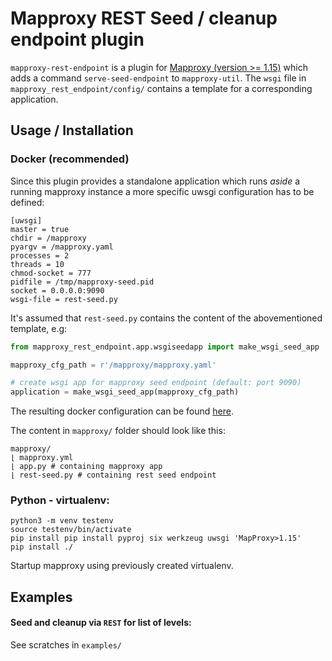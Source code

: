 # Mapproxy REST Seed / cleanup endpoint plugin

`mapproxy-rest-endpoint` is a plugin for [Mapproxy (version >= 1.15)](https://mapproxy.org/) which adds a command `serve-seed-endpoint` to `mapproxy-util`.
The `wsgi` file in `mapproxy_rest_endpoint/config/` contains a template for a corresponding application.

## Usage / Installation
### Docker (recommended)
Since this plugin provides a standalone application which runs *aside* a running mapproxy instance a more specific uwsgi configuration has to be defined:

```
[uwsgi]
master = true
chdir = /mapproxy
pyargv = /mapproxy.yaml
processes = 2
threads = 10
chmod-socket = 777
pidfile = /tmp/mapproxy-seed.pid
socket = 0.0.0.0:9090
wsgi-file = rest-seed.py
```
It's assumed that `rest-seed.py` contains the content of the abovementioned template, e.g:

```python
from mapproxy_rest_endpoint.app.wsgiseedapp import make_wsgi_seed_app

mapproxy_cfg_path = r'/mapproxy/mapproxy.yaml'

# create wsgi app for mapproxy seed endpoint (default: port 9090)
application = make_wsgi_seed_app(mapproxy_cfg_path)
```

The resulting docker configuration can be found [here](https://github.com/ahennr/docker-mapproxy/tree/seed-rest-endpoint-plugin).

The content in `mapproxy/` folder should look like this:

```
mapproxy/
⌊ mapproxy.yml
⌊ app.py # containing mapproxy app
⌊ rest-seed.py # containing rest seed endpoint
```

### Python - virtualenv:

```shell
python3 -m venv testenv
source testenv/bin/activate
pip install pip install pyproj six werkzeug uwsgi 'MapProxy>1.15'
pip install ./
```

Startup mapproxy using previously created virtualenv.

## Examples
#### Seed and cleanup via `REST` for list of levels:

See scratches in `examples/`